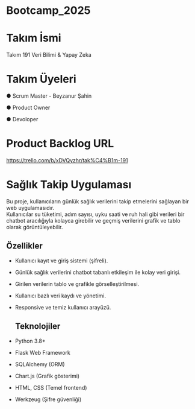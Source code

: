 # Bootcamp_2025
# Takım İsmi 
Takım 191 Veri Bilimi & Yapay Zeka
# Takım Üyeleri
 ● Scrum Master - Beyzanur Şahin 

 
 ● Product Owner

 
 ● Devoloper
 
 # Product Backlog URL
 https://trello.com/b/xDVQyzhr/tak%C4%B1m-191

# Sağlık Takip Uygulaması
Bu proje, kullanıcıların günlük sağlık verilerini takip etmelerini sağlayan bir web uygulamasıdır.  
Kullanıcılar su tüketimi, adım sayısı, uyku saati ve ruh hali gibi verileri bir chatbot aracılığıyla kolayca girebilir ve geçmiş verilerini grafik ve tablo olarak görüntüleyebilir.

## Özellikler

- Kullanıcı kayıt ve giriş sistemi (şifreli).
- Günlük sağlık verilerini chatbot tabanlı etkileşim ile kolay veri girişi.
- Girilen verilerin tablo ve grafikle görselleştirilmesi.
- Kullanıcı bazlı veri kaydı ve yönetimi.
- Responsive ve temiz kullanıcı arayüzü.

  ## Teknolojiler

- Python 3.8+
- Flask Web Framework
- SQLAlchemy (ORM)
- Chart.js (Grafik gösterimi)
- HTML, CSS (Temel frontend)
- Werkzeug (Şifre güvenliği)

